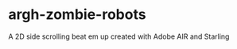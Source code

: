 argh-zombie-robots
==================

A 2D side scrolling beat em up created with Adobe AIR and Starling
